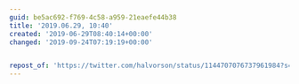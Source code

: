 ```yaml
---
guid: be5ac692-f769-4c58-a959-21eaefe44b38
title: '2019.06.29, 10:40'
created: '2019-06-29T08:40:14+00:00'
changed: '2019-09-24T07:19:19+00:00'


repost_of: 'https://twitter.com/halvorson/status/1144707076737961984?s=19'
---
```


